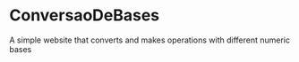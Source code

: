 # ConversaoDeBases
A simple website that converts and makes operations with different numeric bases
